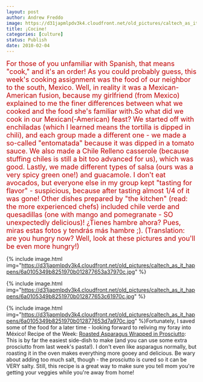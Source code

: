 ```yaml
---
layout: post
author: Andrew Freddo
image: https://d31japmlpdv3k4.cloudfront.net/old_pictures/caltech_as_it_happens/6a0105349b8251970b01287765393e970c.jpg
title: ¡Cocine!
categories: [culture]
status: Publish
date: 2010-02-04
---
```


<span style="color: #c00000; font-size: 18px;">For those of you unfamiliar with Spanish, that means "cook," and it's an order! As you could probably guess, this week's cooking assignment was the food of our neighbor to the south, Mexico. Well, in reality it was a Mexican-American fusion, because my girlfriend (from Mexico) explained to me the finer differences between what we cooked and the food she's familiar with.So what did we cook in our Mexican(-American) feast? We started off with enchiladas (which I learned means the tortilla is dipped in chili), and each group made a different one - we made a so-called "entomatada" because it was dipped in a tomato sauce. We also made a Chile Relleno casserole (because stuffing chiles is still a bit too advanced for us), which was good. Lastly, we made different types of salsa (ours was a very spicy green one!) and guacamole. I don't eat avocados, but everyone else in my group kept "tasting for flavor" - suspicious, because after tasting almost 1/4 of it was gone!
Other dishes prepared by "the kitchen" (read: the more experienced chefs) included chile verde and quesadillas (one with mango and pomegranate - SO unexpectedly delicious)!
¿Tienes hambre ahora? Pues, miras estas fotos y tendrás más hambre ;). (Translation: are you hungry now? Well, look at these pictures and you'll be even more hungry!)


{% include image.html img="https://d31japmlpdv3k4.cloudfront.net/old_pictures/caltech_as_it_happens/6a0105349b8251970b012877653a37970c.jpg" %}

{% include image.html img="https://d31japmlpdv3k4.cloudfront.net/old_pictures/caltech_as_it_happens/6a0105349b8251970b012877653c61970c.jpg" %}

{% include image.html img="https://d31japmlpdv3k4.cloudfront.net/old_pictures/caltech_as_it_happens/6a0105349b8251970b012877653d7a970c.jpg" %}Fortunately, I saved some of the food for a later time - looking forward to reliving my foray into México!
Recipe of the Week: <a href="https://www.foodnetwork.com/recipes/giada-de-laurentiis/roasted-asparagus-wrapped-in-prosciutto-recipe/index.html">Roasted Asparagus Wrapped in Prosciutto</a>: This is by far the easiest side-dish to make (and you can use some extra prosciutto from last week's pasta!). I don't even like asparagus normally, but roasting it in the oven makes everything more gooey and delicious. Be wary about adding too much salt, though - the prosciutto is cured so it can be VERY salty. Still, this recipe is a great way to make sure you tell mom you're getting your veggies while you're away from home! 
